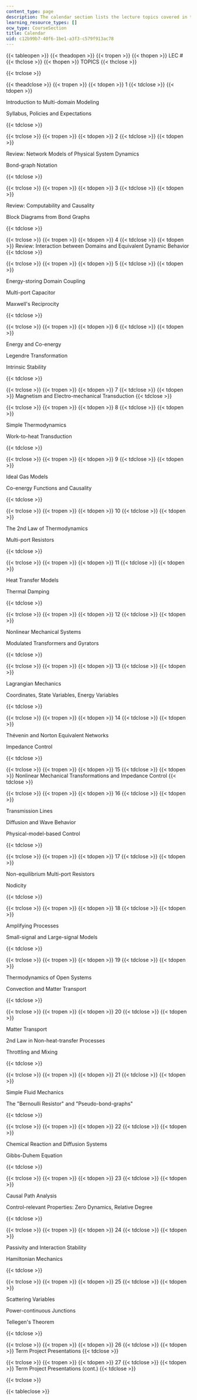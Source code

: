 ```yaml
---
content_type: page
description: The calendar section lists the lecture topics covered in the course.
learning_resource_types: []
ocw_type: CourseSection
title: Calendar
uid: c12b99b7-40f6-1be1-a3f3-c579f913ac78
---
```


{{< tableopen >}}
{{< theadopen >}}
{{< tropen >}}
{{< thopen >}}
LEC #
{{< thclose >}}
{{< thopen >}}
TOPICS
{{< thclose >}}

{{< trclose >}}

{{< theadclose >}}
{{< tropen >}}
{{< tdopen >}}
1
{{< tdclose >}}
{{< tdopen >}}


Introduction to Multi-domain Modeling

Syllabus, Policies and Expectations


{{< tdclose >}}

{{< trclose >}}
{{< tropen >}}
{{< tdopen >}}
2
{{< tdclose >}}
{{< tdopen >}}


Review: Network Models of Physical System Dynamics

Bond-graph Notation


{{< tdclose >}}

{{< trclose >}}
{{< tropen >}}
{{< tdopen >}}
3
{{< tdclose >}}
{{< tdopen >}}


Review: Computability and Causality

Block Diagrams from Bond Graphs


{{< tdclose >}}

{{< trclose >}}
{{< tropen >}}
{{< tdopen >}}
4
{{< tdclose >}}
{{< tdopen >}}
Review: Interaction between Domains and Equivalent Dynamic Behavior
{{< tdclose >}}

{{< trclose >}}
{{< tropen >}}
{{< tdopen >}}
5
{{< tdclose >}}
{{< tdopen >}}


Energy-storing Domain Coupling

Multi-port Capacitor

Maxwell's Reciprocity


{{< tdclose >}}

{{< trclose >}}
{{< tropen >}}
{{< tdopen >}}
6
{{< tdclose >}}
{{< tdopen >}}


Energy and Co-energy

Legendre Transformation

Intrinsic Stability


{{< tdclose >}}

{{< trclose >}}
{{< tropen >}}
{{< tdopen >}}
7
{{< tdclose >}}
{{< tdopen >}}
Magnetism and Electro-mechanical Transduction
{{< tdclose >}}

{{< trclose >}}
{{< tropen >}}
{{< tdopen >}}
8
{{< tdclose >}}
{{< tdopen >}}


Simple Thermodynamics

Work-to-heat Transduction


{{< tdclose >}}

{{< trclose >}}
{{< tropen >}}
{{< tdopen >}}
9
{{< tdclose >}}
{{< tdopen >}}


Ideal Gas Models

Co-energy Functions and Causality


{{< tdclose >}}

{{< trclose >}}
{{< tropen >}}
{{< tdopen >}}
10
{{< tdclose >}}
{{< tdopen >}}


The 2nd Law of Thermodynamics

Multi-port Resistors


{{< tdclose >}}

{{< trclose >}}
{{< tropen >}}
{{< tdopen >}}
11
{{< tdclose >}}
{{< tdopen >}}


Heat Transfer Models

Thermal Damping


{{< tdclose >}}

{{< trclose >}}
{{< tropen >}}
{{< tdopen >}}
12
{{< tdclose >}}
{{< tdopen >}}


Nonlinear Mechanical Systems

Modulated Transformers and Gyrators


{{< tdclose >}}

{{< trclose >}}
{{< tropen >}}
{{< tdopen >}}
13
{{< tdclose >}}
{{< tdopen >}}


Lagrangian Mechanics

Coordinates, State Variables, Energy Variables


{{< tdclose >}}

{{< trclose >}}
{{< tropen >}}
{{< tdopen >}}
14
{{< tdclose >}}
{{< tdopen >}}


Thévenin and Norton Equivalent Networks

Impedance Control


{{< tdclose >}}

{{< trclose >}}
{{< tropen >}}
{{< tdopen >}}
15
{{< tdclose >}}
{{< tdopen >}}
Nonlinear Mechanical Transformations and Impedance Control
{{< tdclose >}}

{{< trclose >}}
{{< tropen >}}
{{< tdopen >}}
16
{{< tdclose >}}
{{< tdopen >}}


Transmission Lines

Diffusion and Wave Behavior

Physical-model-based Control


{{< tdclose >}}

{{< trclose >}}
{{< tropen >}}
{{< tdopen >}}
17
{{< tdclose >}}
{{< tdopen >}}


Non-equilibrium Multi-port Resistors

Nodicity


{{< tdclose >}}

{{< trclose >}}
{{< tropen >}}
{{< tdopen >}}
18
{{< tdclose >}}
{{< tdopen >}}


Amplifying Processes

Small-signal and Large-signal Models


{{< tdclose >}}

{{< trclose >}}
{{< tropen >}}
{{< tdopen >}}
19
{{< tdclose >}}
{{< tdopen >}}


Thermodynamics of Open Systems

Convection and Matter Transport


{{< tdclose >}}

{{< trclose >}}
{{< tropen >}}
{{< tdopen >}}
20
{{< tdclose >}}
{{< tdopen >}}


Matter Transport

2nd Law in Non-heat-transfer Processes

Throttling and Mixing


{{< tdclose >}}

{{< trclose >}}
{{< tropen >}}
{{< tdopen >}}
21
{{< tdclose >}}
{{< tdopen >}}


Simple Fluid Mechanics

The "Bernoulli Resistor" and "Pseudo-bond-graphs"


{{< tdclose >}}

{{< trclose >}}
{{< tropen >}}
{{< tdopen >}}
22
{{< tdclose >}}
{{< tdopen >}}


Chemical Reaction and Diffusion Systems

Gibbs-Duhem Equation


{{< tdclose >}}

{{< trclose >}}
{{< tropen >}}
{{< tdopen >}}
23
{{< tdclose >}}
{{< tdopen >}}


Causal Path Analysis

Control-relevant Properties: Zero Dynamics, Relative Degree


{{< tdclose >}}

{{< trclose >}}
{{< tropen >}}
{{< tdopen >}}
24
{{< tdclose >}}
{{< tdopen >}}


Passivity and Interaction Stability

Hamiltonian Mechanics


{{< tdclose >}}

{{< trclose >}}
{{< tropen >}}
{{< tdopen >}}
25
{{< tdclose >}}
{{< tdopen >}}


Scattering Variables

Power-continuous Junctions

Tellegen's Theorem


{{< tdclose >}}

{{< trclose >}}
{{< tropen >}}
{{< tdopen >}}
26
{{< tdclose >}}
{{< tdopen >}}
Term Project Presentations
{{< tdclose >}}

{{< trclose >}}
{{< tropen >}}
{{< tdopen >}}
27
{{< tdclose >}}
{{< tdopen >}}
Term Project Presentations (cont.)
{{< tdclose >}}

{{< trclose >}}

{{< tableclose >}}